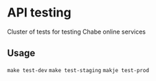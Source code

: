 # API testing
Cluster of tests for testing Chabe online services

## Usage
`make test-dev`
`make test-staging`
`makje test-prod`